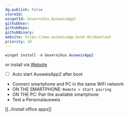 ```yaml
---
dg-publish: false
storeId: 
wingetId: Governikus.AusweisApp2
githubUser: 
githubRepo: 
githubBinary: 
website: https://www.ausweisapp.bund.de/download
priority: 10
---
```



```powershell
winget install -e Governikus.AusweisApp2
```

or install via [Website](https://www.ausweisapp.bund.de/download)

- [ ] Auto start AusweisApp2 after boot
- Connect smartphone and PC in the same WiFi network
- ON THE SMARTPHONE: `Remote > Start pairing`
- ON THE PC: Pair the available smartphone
- Test a Personalausweis

[[../Install office apps]]